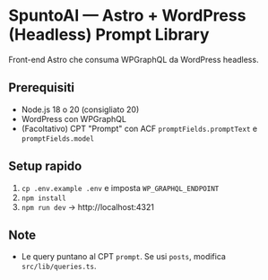 # SpuntoAI — Astro + WordPress (Headless) Prompt Library

Front-end Astro che consuma WPGraphQL da WordPress headless.

## Prerequisiti
- Node.js 18 o 20 (consigliato 20)
- WordPress con WPGraphQL
- (Facoltativo) CPT "Prompt" con ACF `promptFields.promptText` e `promptFields.model`

## Setup rapido
1. `cp .env.example .env` e imposta `WP_GRAPHQL_ENDPOINT`
2. `npm install`
3. `npm run dev` → http://localhost:4321

## Note
- Le query puntano al CPT `prompt`. Se usi `posts`, modifica `src/lib/queries.ts`.
